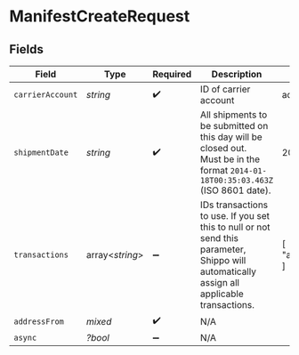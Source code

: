 # ManifestCreateRequest


## Fields

| Field                                                                                                                                       | Type                                                                                                                                        | Required                                                                                                                                    | Description                                                                                                                                 | Example                                                                                                                                     |
| ------------------------------------------------------------------------------------------------------------------------------------------- | ------------------------------------------------------------------------------------------------------------------------------------------- | ------------------------------------------------------------------------------------------------------------------------------------------- | ------------------------------------------------------------------------------------------------------------------------------------------- | ------------------------------------------------------------------------------------------------------------------------------------------- |
| `carrierAccount`                                                                                                                            | *string*                                                                                                                                    | :heavy_check_mark:                                                                                                                          | ID of carrier account                                                                                                                       | adcfdddf8ec64b84ad22772bce3ea37a                                                                                                            |
| `shipmentDate`                                                                                                                              | *string*                                                                                                                                    | :heavy_check_mark:                                                                                                                          | All shipments to be submitted on this day will be closed out. <br/>Must be in the format `2014-01-18T00:35:03.463Z` (ISO 8601 date).        | 2014-05-16T23:59:59Z                                                                                                                        |
| `transactions`                                                                                                                              | array<*string*>                                                                                                                             | :heavy_minus_sign:                                                                                                                          | IDs transactions to use. If you set this to null or not send this parameter, <br/>Shippo will automatically assign all applicable transactions. | [<br/>"adcfdddf8ec64b84ad22772bce3ea37a"<br/>]                                                                                              |
| `addressFrom`                                                                                                                               | *mixed*                                                                                                                                     | :heavy_check_mark:                                                                                                                          | N/A                                                                                                                                         |                                                                                                                                             |
| `async`                                                                                                                                     | *?bool*                                                                                                                                     | :heavy_minus_sign:                                                                                                                          | N/A                                                                                                                                         |                                                                                                                                             |